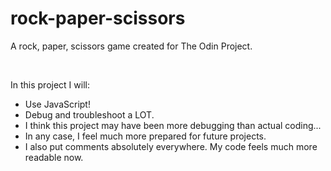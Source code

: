 # rock-paper-scissors
A rock, paper, scissors game created for The Odin Project.

<br>

In this project I will:
<ul>
<li>Use JavaScript!</li>
<li>Debug and troubleshoot a LOT.</li>
<li>I think this project may have been more debugging than actual coding...</li>
<li>In any case, I feel much more prepared for future projects.</li>
<li>I also put comments absolutely everywhere. My code feels much more readable now.</li>
</ul>
